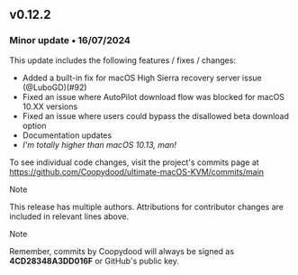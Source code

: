 ## v0.12.2

### Minor update • 16/07/2024

This update includes the following features / fixes / changes:

- Added a built-in fix for macOS High Sierra recovery server issue (@LuboGD)(#92)
- Fixed an issue where AutoPilot download flow was blocked for macOS 10.XX versions 
- Fixed an issue where users could bypass the disallowed beta download option
- Documentation updates
- *I'm totally higher than macOS 10.13, man!*

To see individual code changes, visit the project's commits page at <https://github.com/Coopydood/ultimate-macOS-KVM/commits/main>

> [!NOTE]
> This release has multiple authors. Attributions for contributor changes are included in relevant lines above.

> [!NOTE]
> Remember, commits by Coopydood will always be signed as **4CD28348A3DD016F** or GitHub's public key.
